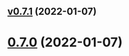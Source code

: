 ## [v0.7.1](https://github.com/pabpazjim/bdd_metamodel/compare/v0.7.0...v0.7.1) (2022-01-07)



# [0.7.0](https://github.com/pabpazjim/bdd_metamodel/compare/v0.6.0...v0.7.0) (2022-01-07)




